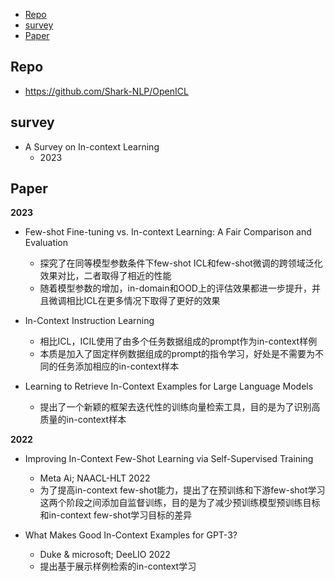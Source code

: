 <!-- TOC -->

- [Repo](#repo)
- [survey](#survey)
- [Paper](#paper)

<!-- /TOC -->


## Repo

- https://github.com/Shark-NLP/OpenICL

## survey

- A Survey on In-context Learning
  - 2023

## Paper

**2023**

- Few-shot Fine-tuning vs. In-context Learning: A Fair Comparison and Evaluation
  - 探究了在同等模型参数条件下few-shot ICL和few-shot微调的跨领域泛化效果对比，二者取得了相近的性能
  - 随着模型参数的增加，in-domain和OOD上的评估效果都进一步提升，并且微调相比ICL在更多情况下取得了更好的效果

- In-Context Instruction Learning
  - 相比ICL，ICIL使用了由多个任务数据组成的prompt作为in-context样例
  - 本质是加入了固定样例数据组成的prompt的指令学习，好处是不需要为不同的任务添加相应的in-context样本

- Learning to Retrieve In-Context Examples for Large Language Models
  - 提出了一个新颖的框架去迭代性的训练向量检索工具，目的是为了识别高质量的in-context样本


**2022**

- Improving In-Context Few-Shot Learning via Self-Supervised Training
  - Meta Ai; NAACL-HLT 2022
  - 为了提高in-context few-shot能力，提出了在预训练和下游few-shot学习这两个阶段之间添加自监督训练，目的是为了减少预训练模型预训练目标和in-context
few-shot学习目标的差异

- What Makes Good In-Context Examples for GPT-3?
  - Duke & microsoft; DeeLIO 2022
  - 提出基于展示样例检索的in-context学习